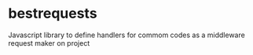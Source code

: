 # bestrequests
Javascript library to define handlers for commom codes as a middleware request maker on project
